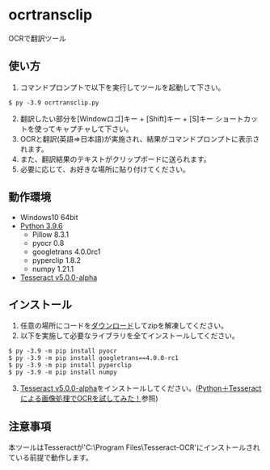 # ocrtransclip
OCRで翻訳ツール


## 使い方
1. コマンドプロンプトで以下を実行してツールを起動して下さい。
```
$ py -3.9 ocrtransclip.py
```
2. 翻訳したい部分を[Windowロゴ]キー + [Shift]キー + [S]キー ショートカットを使ってキャプチャして下さい。
3. OCRと翻訳(英語⇒日本語)が実施され、結果がコマンドプロンプトに表示されます。
4. また、翻訳結果のテキストがクリップボードに送られます。
5. 必要に応じて、お好きな場所に貼り付けてください。


## 動作環境
- Windows10 64bit<br>
- [Python 3.9.6](https://www.python.org/downloads/release/python-396/)<br>
    - Pillow      8.3.1<br>
    - pyocr       0.8<br>
    - googletrans 4.0.0rc1<br>
    - pyperclip   1.8.2<br>
    - numpy       1.21.1<br>
- [Tesseract v5.0.0-alpha](https://github.com/UB-Mannheim/tesseract/wiki)<br>


## インストール
1. 任意の場所にコードを[ダウンロード](https://github.com/y-tetsu/ocrtransclip/archive/refs/heads/main.zip)してzipを解凍してください。
2. 以下を実施して必要なライブラリを全てインストールしてください。
```
$ py -3.9 -m pip install pyocr
$ py -3.9 -m pip install googletrans==4.0.0-rc1
$ py -3.9 -m pip install pyperclip
$ py -3.9 -m pip install numpy
```
3. [Tesseract v5.0.0-alpha](https://github.com/UB-Mannheim/tesseract/wiki)をインストールしてください。([Python＋Tesseractによる画像処理でOCRを試してみた！](https://rightcode.co.jp/blog/information-technology/python-tesseract-image-processing-ocr)参照)


## 注意事項
本ツールはTesseractが'C:\\Program Files\\Tesseract-OCR'にインストールされている前提で動作します。
